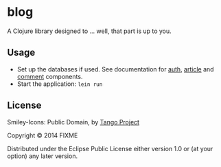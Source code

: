 # blog

A Clojure library designed to ... well, that part is up to you.

## Usage

* Set up the databases if used. See documentation for [auth](doc/components/auth.md), [article](doc/components/article.md) and [comment](doc/components/comment.md) components.
* Start the application: `lein run`

## License

Smiley-Icons: Public Domain, by [Tango Project](http://tango.freedesktop.org/Tango_Icon_Library)

Copyright © 2014 FIXME

Distributed under the Eclipse Public License either version 1.0 or (at
your option) any later version.
